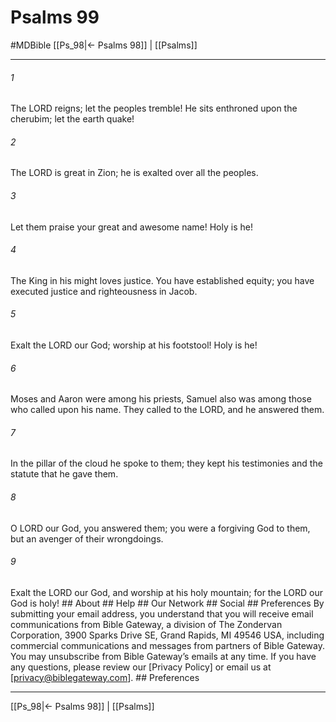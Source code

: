 # Psalms 99
#MDBible
[[Ps_98|← Psalms 98]] | [[Psalms]]

***






###### 1 


The LORD reigns; let the peoples tremble! He sits enthroned upon the cherubim; let the earth quake! 





###### 2 


The LORD is great in Zion; he is exalted over all the peoples. 





###### 3 


Let them praise your great and awesome name! Holy is he! 





###### 4 


The King in his might loves justice. You have established equity; you have executed justice and righteousness in Jacob. 





###### 5 


Exalt the LORD our God; worship at his footstool! Holy is he! 





###### 6 


Moses and Aaron were among his priests, Samuel also was among those who called upon his name. They called to the LORD, and he answered them. 





###### 7 


In the pillar of the cloud he spoke to them; they kept his testimonies and the statute that he gave them. 





###### 8 


O LORD our God, you answered them; you were a forgiving God to them, but an avenger of their wrongdoings. 





###### 9 


Exalt the LORD our God, and worship at his holy mountain; for the LORD our God is holy! ## About ## Help ## Our Network ## Social ## Preferences By submitting your email address, you understand that you will receive email communications from Bible Gateway, a division of The Zondervan Corporation, 3900 Sparks Drive SE, Grand Rapids, MI 49546 USA, including commercial communications and messages from partners of Bible Gateway. You may unsubscribe from Bible Gateway&rsquo;s emails at any time. If you have any questions, please review our [Privacy Policy] or email us at [privacy@biblegateway.com]. ## Preferences

***

[[Ps_98|← Psalms 98]] | [[Psalms]]

